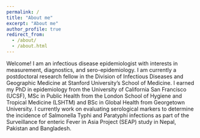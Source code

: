 ```yaml
---
permalink: /
title: "About me"
excerpt: "About me"
author_profile: true
redirect_from: 
  - /about/
  - /about.html
---
```




Welcome! I am an infectious disease epidemiologist with interests in measurement, diagnostics, and sero-epidemiology. I am currently a postdoctoral research fellow in the Division of Infectious Diseases and Geographic Medicine at Stanford University’s School of Medicine. I earned my PhD in epidemiology from the University of California San Francisco (UCSF), MSc in Public Health from the London School of Hygiene and Tropical Medicine (LSHTM) and BSc in Global Health from Georgetown University. I currently work on evaluating serological markers to determine the incidence of Salmonella Typhi and Paratyphi infections as part of the Surveillance for enteric Fever in Asia Project (SEAP) study in Nepal, Pakistan and Bangladesh. 
